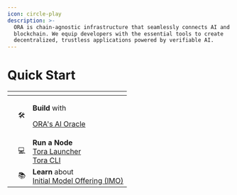 ```yaml
---
icon: circle-play
description: >-
  ORA is chain-agnostic infrastructure that seamlessly connects AI and
  blockchain. We equip developers with the essential tools to create
  decentralized, trustless applications powered by verifiable AI.
---
```


# Quick Start

<table data-view="cards"><thead><tr><th></th><th></th><th></th></tr></thead><tbody><tr><td></td><td>🛠️</td><td><p><strong>Build</strong> with </p><p><a href="the-ora-network/ai-oracle-network/ai-oracle-overview.md">ORA's AI Oracle </a></p></td></tr><tr><td></td><td>💻</td><td><strong>Run a Node</strong><br><a href="the-ora-network/node-operator-guide/tora-launcher-tutorial.md">Tora Launcher </a><br><a href="https://app.gitbook.com/o/rWlGmOlOvnmpt08RvxKm/s/llyHj70MVMOxu2WT7tZv/">Tora CLI</a></td></tr><tr><td></td><td>📚</td><td><strong>Learn</strong> about <br><a href="https://app.gitbook.com/o/rWlGmOlOvnmpt08RvxKm/s/llyHj70MVMOxu2WT7tZv/~/changes/263/initial-model-offering-imo/imo-overview">Initial Model Offering (IMO)</a></td></tr></tbody></table>
